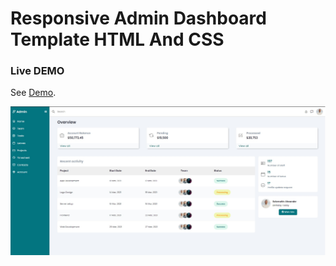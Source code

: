 # Responsive Admin Dashboard Template HTML And CSS


### Live DEMO
See [Demo](responsive-admin-panel.vercel.app).


![alt text](screenshots/dem.jpg "ScreenShot")
